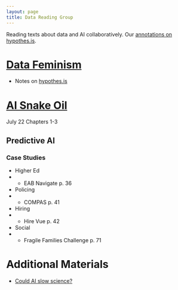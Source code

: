 ```yaml
---
layout: page
title: Data Reading Group
---
```

Reading texts about data and AI collaboratively.
Our [annotations on hypothes.is](https://hypothes.is/groups/4bnqzdi7/data-reading-group).

# [Data Feminism](https://data-feminism.mitpress.mit.edu/)
- Notes on [hypothes.is](https://hypothes.is/groups/4bnqzdi7/data-reading-group)<br>

# [AI Snake Oil](https://www.aisnakeoil.com/)

July 22 Chapters 1-3
## Predictive AI
### Case Studies
- Higher Ed
- - EAB Navigate p. 36
- Policing
- - COMPAS p. 41
- Hiring
- - Hire Vue p. 42
- Social
- - Fragile Families Challenge p. 71

# Additional Materials
- [Could AI slow science?](https://www.aisnakeoil.com/p/could-ai-slow-science)
